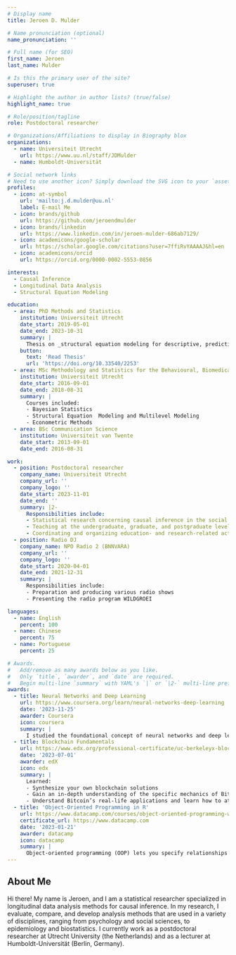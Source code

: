 ```yaml
---
# Display name
title: Jeroen D. Mulder

# Name pronunciation (optional)
name_pronunciation: ''

# Full name (for SEO)
first_name: Jeroen
last_name: Mulder

# Is this the primary user of the site?
superuser: true

# Highlight the author in author lists? (true/false)
highlight_name: true

# Role/position/tagline
role: Postdoctoral researcher

# Organizations/Affiliations to display in Biography blox
organizations:
  - name: Universiteit Utrecht
    url: https://www.uu.nl/staff/JDMulder
  - name: Humboldt-Universität

# Social network links
# Need to use another icon? Simply download the SVG icon to your `assets/media/icons/` folder.
profiles:
  - icon: at-symbol
    url: 'mailto:j.d.mulder@uu.nl'
    label: E-mail Me
  - icon: brands/github
    url: https://github.com/jeroendmulder
  - icon: brands/linkedin
    url: https://www.linkedin.com/in/jeroen-mulder-686ab7129/
  - icon: academicons/google-scholar
    url: https://scholar.google.com/citations?user=7ffiRvYAAAAJ&hl=en
  - icon: academicons/orcid
    url: https://orcid.org/0000-0002-5553-0856

interests:
  - Causal Inference
  - Longitudinal Data Analysis
  - Structural Equation Modeling

education:
  - area: PhD Methods and Statistics
    institution: Universiteit Utrecht
    date_start: 2019-05-01
    date_end: 2023-10-31
    summary: |
      Thesis on _structural equation modeling for descriptive, predictive, and causal research_. Supervised by [Prof Dr. Ellen L. Hamaker](https://scholar.google.com/citations?user=DA9HlugAAAAJ&hl=en&oi=ao) and [Dr. Satoshi Usami](https://scholar.google.com/citations?user=9fE_RREAAAAJ&hl=en&oi=ao).
    button:
      text: 'Read Thesis'
      url: 'https://doi.org/10.33540/2253'
  - area: MSc Methodology and Statistics for the Behavioural, Biomedical, and Social Sciences
    institution: Universiteit Utrecht
    date_start: 2016-09-01
    date_end: 2018-08-31
    summary: |
      Courses included:
      - Bayesian Statistics
      - Structural Equation  Modeling and Multilevel Modeling
      - Econometric Methods
  - area: BSc Communication Science
    institution: Universiteit van Twente
    date_start: 2013-09-01
    date_end: 2016-08-31

work:
  - position: Postdoctoral researcher
    company_name: Universiteit Utrecht
    company_url: ''
    company_logo: ''
    date_start: 2023-11-01
    date_end: ''
    summary: |2-
      Responsibilities include:
      - Statistical research concerning causal inference in the social sciences
      - Teaching at the undergraduate, graduate, and postgraduate level
      - Coordinating and organizing education- and research-related activities
  - position: Radio DJ
    company_name: NPO Radio 2 (BNNVARA)
    company_url: ''
    company_logo: ''
    date_start: 2020-04-01
    date_end: 2021-12-31
    summary: |
      Responsibilities include:
      - Preparation and producing various radio shows
      - Presenting the radio program WILDGROEI

languages:
  - name: English
    percent: 100
  - name: Chinese
    percent: 75
  - name: Portuguese
    percent: 25

# Awards.
#   Add/remove as many awards below as you like.
#   Only `title`, `awarder`, and `date` are required.
#   Begin multi-line `summary` with YAML's `|` or `|2-` multi-line prefix and indent 2 spaces below.
awards:
  - title: Neural Networks and Deep Learning
    url: https://www.coursera.org/learn/neural-networks-deep-learning
    date: '2023-11-25'
    awarder: Coursera
    icon: coursera
    summary: |
      I studied the foundational concept of neural networks and deep learning. By the end, I was familiar with the significant technological trends driving the rise of deep learning; build, train, and apply fully connected deep neural networks; implement efficient (vectorized) neural networks; identify key parameters in a neural network’s architecture; and apply deep learning to your own applications.
  - title: Blockchain Fundamentals
    url: https://www.edx.org/professional-certificate/uc-berkeleyx-blockchain-fundamentals
    date: '2023-07-01'
    awarder: edX
    icon: edx
    summary: |
      Learned:
      - Synthesize your own blockchain solutions
      - Gain an in-depth understanding of the specific mechanics of Bitcoin
      - Understand Bitcoin’s real-life applications and learn how to attack and destroy Bitcoin, Ethereum, smart contracts and Dapps, and alternatives to Bitcoin’s Proof-of-Work consensus algorithm
  - title: 'Object-Oriented Programming in R'
    url: https://www.datacamp.com/courses/object-oriented-programming-with-s3-and-r6-in-r
    certificate_url: https://www.datacamp.com
    date: '2023-01-21'
    awarder: datacamp
    icon: datacamp
    summary: |
      Object-oriented programming (OOP) lets you specify relationships between functions and the objects that they can act on, helping you manage complexity in your code. This is an intermediate level course, providing an introduction to OOP, using the S3 and R6 systems. S3 is a great day-to-day R programming tool that simplifies some of the functions that you write. R6 is especially useful for industry-specific analyses, working with web APIs, and building GUIs.
---
```


## About Me

Hi there! My name is Jeroen, and I am a statistical researcher specialized in longitudinal data analysis methods for causal inference. In my research, I evaluate, compare, and develop analysis methods that are used in a variety of disciplines, ranging from psychology and social sciences, to epidemiology and biostatistics. I currently work as a postdoctoral researcher at Utrecht University (the Netherlands) and as a lecturer at Humboldt-Universität (Berlin, Germany). 
